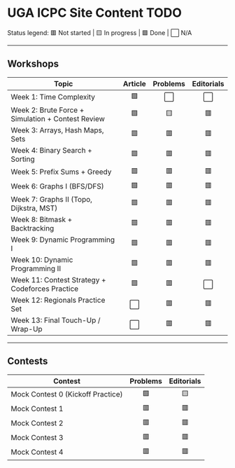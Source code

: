# UGA ICPC Site Content TODO

Status legend: 🟥 Not started | 🟨 In progress | 🟩 Done | ⬜ N/A

---

## Workshops

| Topic                                 | Article | Problems | Editorials |
|---------------------------------------|:-------:|:--------:|:----------:|
| Week 1: Time Complexity               | 🟩      | ⬜       | ⬜         |
| Week 2: Brute Force + Simulation + Contest Review | 🟩      | 🟨       | 🟥         |
| Week 3: Arrays, Hash Maps, Sets       | 🟥      | 🟥       | 🟥         |
| Week 4: Binary Search + Sorting       | 🟥      | 🟥       | 🟥         |
| Week 5: Prefix Sums + Greedy          | 🟥      | 🟥       | 🟥         |
| Week 6: Graphs I (BFS/DFS)            | 🟩      | 🟥       | 🟥         |
| Week 7: Graphs II (Topo, Dijkstra, MST)| 🟥     | 🟥       | 🟥         |
| Week 8: Bitmask + Backtracking        | 🟥      | 🟥       | 🟥         |
| Week 9: Dynamic Programming I         | 🟥      | 🟥       | 🟥         |
| Week 10: Dynamic Programming II       | 🟥      | 🟥       | 🟥         |
| Week 11: Contest Strategy + Codeforces Practice | 🟥 | 🟥   | ⬜         |
| Week 12: Regionals Practice Set       | ⬜      | 🟥       | 🟥         |
| Week 13: Final Touch-Up / Wrap-Up     | ⬜      | 🟥       | 🟥         |

---

## Contests

| Contest                        | Problems | Editorials |
|--------------------------------|:--------:|:----------:|
| Mock Contest 0 (Kickoff Practice) | 🟩      | 🟨         |
| Mock Contest 1                 | 🟥       | 🟥         |
| Mock Contest 2                 | 🟥       | 🟥         |
| Mock Contest 3                 | 🟥       | 🟥         |
| Mock Contest 4                 | 🟥       | 🟥         |
